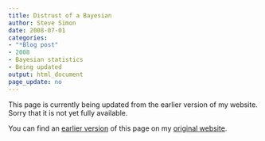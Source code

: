 ```yaml
---
title: Distrust of a Bayesian
author: Steve Simon
date: 2008-07-01
categories:
- "*Blog post"
- 2008
- Bayesian statistics
- Being updated
output: html_document
page_update: no
---
```


This page is currently being updated from the earlier version of my website. Sorry that it is not yet fully available.

<!---More--->

You can find an [earlier version][sim1] of this page on my [original website][sim2].

[sim1]: http://www.pmean.com/08/DistrustBayesian.html
[sim2]: http://www.pmean.com/original_site.html

